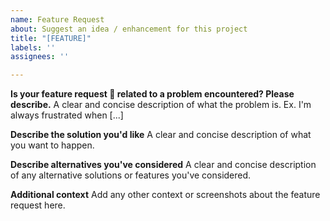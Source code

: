 ```yaml
---
name: Feature Request
about: Suggest an idea / enhancement for this project
title: "[FEATURE]"
labels: ''
assignees: ''

---
```


**Is your feature request  :rocket: related to a problem encountered? Please describe.**
A clear and concise description of what the problem is. Ex. I'm always frustrated when [...]

**Describe the solution you'd like**
A clear and concise description of what you want to happen.

**Describe alternatives you've considered**
A clear and concise description of any alternative solutions or features you've considered.

**Additional context**
Add any other context or screenshots about the feature request here.
